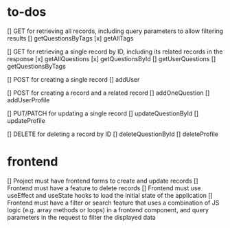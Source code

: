 
to-dos
======
[] GET for retrieving all records, including query parameters to allow filtering results
    [] getQuestionsByTags
    [x] getAllTags

[] GET for retrieving a single record by ID, including its related records in the response
    [x] getAllQuestions
    [x] getQuestionsById
    [] getUserQuestions
    [] getQuestionsByTags

[] POST for creating a single record
    [] addUser

[] POST for creating a record and a related record
    [] addOneQuestion
    [] addUserProfile

[] PUT/PATCH for updating a single record
    [] updateQuestionById
    [] updateProfile

[] DELETE for deleting a record by ID
    [] deleteQuestionById
    [] deleteProfile



frontend
========
[] Project must have frontend forms to create and update records
[] Frontend must have a feature to delete records
[] Frontend must use useEffect and useState hooks to load the initial state of the application
[] Frontend must have a filter or search feature that uses a combination of JS logic (e.g. array methods or loops) in a frontend component, and query parameters in the request to filter the displayed data
